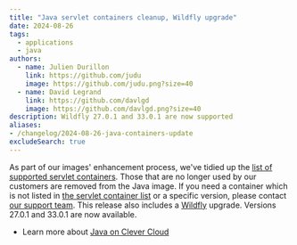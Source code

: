 ```yaml
---
title: "Java servlet containers cleanup, Wildfly upgrade"
date: 2024-08-26
tags:
  - applications
  - java
authors:
  - name: Julien Durillon
    link: https://github.com/judu
    image: https://github.com/judu.png?size=40
  - name: David Legrand
    link: https://github.com/davlgd
    image: https://github.com/davlgd.png?size=40
description: Wildfly 27.0.1 and 33.0.1 are now supported
aliases:
- /changelog/2024-08-26-java-containers-update
excludeSearch: true
---
```


As part of our images' enhancement process, we've tidied up the [list of supported servlet containers](/doc/applications/java/java-war/#available-containers). Those that are no longer used by our customers are removed from the Java image. If you need a container which is not listed in [the servlet container list](/doc/applications/java/java-war/#available-containers) or a specific version, please contact [our support team](https://console.clever-cloud.com/ticket-center-choice). This release also includes a [Wildfly](https://github.com/wildfly/wildfly) upgrade. Versions 27.0.1 and 33.0.1 are now available.

- Learn more about [Java on Clever Cloud](/doc/applications/java/)
